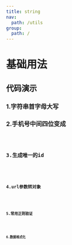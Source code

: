 ```yaml
---
title: string
nav:
  path: /utils
group:
  path: /
---
```


# 基础用法



## 代码演示

### 1.字符串首字母大写

<code src="./demo/demo1.tsx" ></code>

### 2.手机号中间四位变成

<code src="./demo/demo2.tsx" />

### 3.生成唯一的id

<code src="./demo/demo3.tsx" />

### 4.url参数转对象

<code src="./demo/demo4.tsx" />

### 5.常用正则验证

<code src="./demo/demo5.tsx" />

### 6.数据格式化

<code src="./demo/demo6.tsx" />